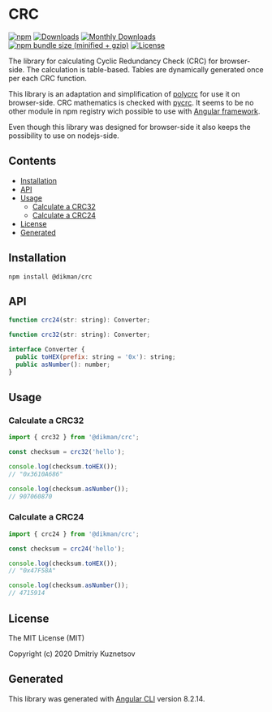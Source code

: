 # CRC

[![npm](https://img.shields.io/npm/v/@dikman/crc.svg?maxAge=2592000?style=plastic)](https://www.npmjs.com/package/@dikman/crc)
[![Downloads](https://img.shields.io/npm/dt/@dikman/crc.svg?maxAge=2592000?style=plastic)](https://www.npmjs.com/package/@dikman/crc)
[![Monthly Downloads](https://img.shields.io/npm/dm/@dikman/crc.svg)](https://www.npmjs.com/package/@dikman/crc)
[![npm bundle size (minified + gzip)](https://img.shields.io/bundlephobia/minzip/@dikman/crc.svg)](https://bundlephobia.com/result?p=@dikman/crc)
[![License](https://img.shields.io/npm/l/express.svg?maxAge=2592000)](/LICENSE)

The library for calculating Cyclic Redundancy Check (CRC) for browser-side. The calculation is table-based. Tables are dynamically generated once per each CRC function.

This library is an adaptation and simplification of [polycrc](https://github.com/latysheff/node-polycrc.git) for use it on browser-side. CRC mathematics is checked with [pycrc](https://github.com/tpircher/pycrc.git). It seems to be no other module in npm registry wich possible to use with [Angular framework](https://angular.io).

Even though this library was designed for browser-side it also keeps the possibility to use on nodejs-side.

## Contents

<!-- START doctoc generated TOC please keep comment here to allow auto update -->
<!-- DON'T EDIT THIS SECTION, INSTEAD RE-RUN doctoc TO UPDATE -->


- [Installation](#installation)
- [API](#api)
- [Usage](#usage)
  - [Calculate a CRC32](#calculate-a-crc32)
  - [Calculate a CRC24](#calculate-a-crc24)
- [License](#license)
- [Generated](#generated)

<!-- END doctoc generated TOC please keep comment here to allow auto update -->

## Installation

```
npm install @dikman/crc
```

## API

```js
function crc24(str: string): Converter;
```

```js
function crc32(str: string): Converter;
```

```js
interface Converter {
  public toHEX(prefix: string = '0x'): string;
  public asNumber(): number;
}
```

## Usage

### Calculate a CRC32

```js
import { crc32 } from '@dikman/crc';

const checksum = crc32('hello');

console.log(checksum.toHEX());
// "0x3610A686"

console.log(checksum.asNumber());
// 907060870
```

### Calculate a CRC24

```js
import { crc24 } from '@dikman/crc';

const checksum = crc24('hello');

console.log(checksum.toHEX());
// "0x47F58A"

console.log(checksum.asNumber());
// 4715914
```

## License

The MIT License (MIT)

Copyright (c) 2020 Dmitriy Kuznetsov

## Generated

This library was generated with [Angular CLI](https://github.com/angular/angular-cli) version 8.2.14.

